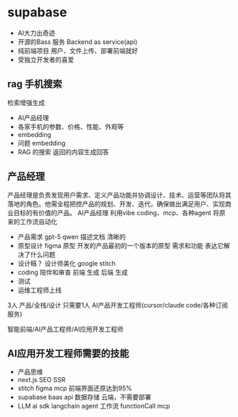 # supabase

- AI大力出奇迹
- 开源的Bass 服务
  Backend as service(api)
- 纯前端项目
  用户、文件上传、部署前端就好
- 受独立开发者的喜爱

## rag 手机搜索

检索增强生成

- AI产品经理
- 各家手机的参数、价格、性能、外观等
- embedding
- 问题 embedding
- RAG 的搜索 返回的内容生成回答

## 产品经理

产品经理是负责发现用户需求、定义产品功能并协调设计、技术、运营等团队将其落地的角色。他需全程把控产品的规划、开发、迭代，确保做出满足用户、实现商业目标的有价值的产品。
AI产品经理 利用vibe coding、mcp、各种agent 将原来的工作流自动化

- 产品需求
  gpt-5 qwen
  描述文档 清晰的
- 原型设计
  figma 原型
  开发的产品最初的一个版本的原型
  需求和功能 表达它解决了什么问题
- 设计稿？
  设计师美化
  google stitch
- coding 陪伴和审查
  前端 生成
  后端 生成
- 测试
- 运维工程师上线

3人 产品/全栈/设计
只需要1人 AI产品开发工程师(cursor/claude code/各种订阅服务)

智能前端/AI产品工程师/AI应用开发工程师

## AI应用开发工程师需要的技能

- 产品思维
- next.js SEO SSR
- stitch figma mcp
  前端界面还原达到95%
- supabase
  baas api 数据存储 云端，不需要部署
- LLM
  ai sdk
  langchain
  agent
  工作流
  functionCall
  mcp
